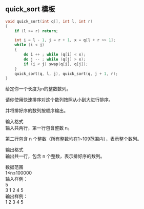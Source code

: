 ## quick_sort 模板
```cpp
void quick_sort(int q[], int l, int r)
{
    if (l >= r) return;

    int i = l - 1, j = r + 1, x = q[l + r >> 1];
    while (i < j)
    {
        do i ++ ; while (q[i] < x);
        do j -- ; while (q[j] > x);
        if (i < j) swap(q[i], q[j]);
    }
    quick_sort(q, l, j), quick_sort(q, j + 1, r);
}
```
给定你一个长度为n的整数数列。  

请你使用快速排序对这个数列按照从小到大进行排序。  

并将排好序的数列按顺序输出。  

输入格式  
输入共两行，第一行包含整数 n。  

第二行包含 n 个整数（所有整数均在1~109范围内），表示整个数列。  
 
输出格式  
输出共一行，包含 n 个整数，表示排好序的数列。  
 
数据范围  
1≤n≤100000  
输入样例：  
5  
3 1 2 4 5  
输出样例：  
1 2 3 4 5  
